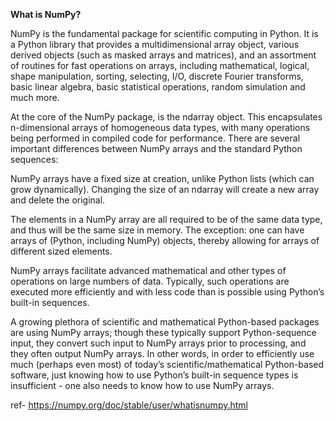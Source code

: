 **What is NumPy?**

NumPy is the fundamental package for scientific computing in Python. It is a Python library that provides a multidimensional array object, various derived objects (such as masked arrays and matrices), and an assortment of routines for fast operations on arrays, including mathematical, logical, shape manipulation, sorting, selecting, I/O, discrete Fourier transforms, basic linear algebra, basic statistical operations, random simulation and much more.

At the core of the NumPy package, is the ndarray object. This encapsulates n-dimensional arrays of homogeneous data types, with many operations being performed in compiled code for performance. There are several important differences between NumPy arrays and the standard Python sequences:

NumPy arrays have a fixed size at creation, unlike Python lists (which can grow dynamically). Changing the size of an ndarray will create a new array and delete the original.

The elements in a NumPy array are all required to be of the same data type, and thus will be the same size in memory. The exception: one can have arrays of (Python, including NumPy) objects, thereby allowing for arrays of different sized elements.

NumPy arrays facilitate advanced mathematical and other types of operations on large numbers of data. Typically, such operations are executed more efficiently and with less code than is possible using Python’s built-in sequences.

A growing plethora of scientific and mathematical Python-based packages are using NumPy arrays; though these typically support Python-sequence input, they convert such input to NumPy arrays prior to processing, and they often output NumPy arrays. In other words, in order to efficiently use much (perhaps even most) of today’s scientific/mathematical Python-based software, just knowing how to use Python’s built-in sequence types is insufficient - one also needs to know how to use NumPy arrays.

ref- https://numpy.org/doc/stable/user/whatisnumpy.html
